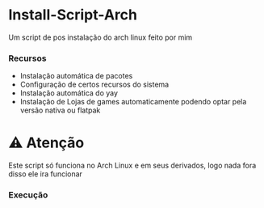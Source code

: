 # Install-Script-Arch
Um script de pos instalação do arch linux feito por mim

### Recursos 

- Instalação automática de pacotes
- Configuração de certos recursos do sistema
- Instalação automática do yay
- Instalação de Lojas de games automaticamente podendo optar pela versão nativa ou flatpak

# ⚠️  Atenção
  
Este script só funciona no Arch Linux e em seus derivados, logo nada fora disso ele ira funcionar

### Execução
